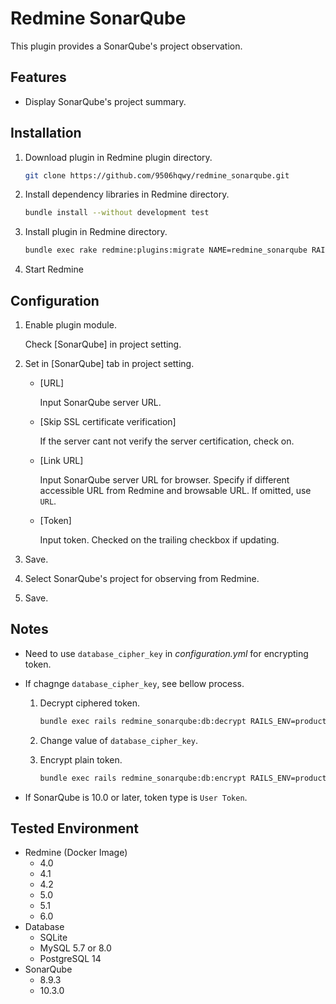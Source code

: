 # Redmine SonarQube

This plugin provides a SonarQube's project observation.

## Features

- Display SonarQube's project summary.

## Installation

1. Download plugin in Redmine plugin directory.
   ```sh
   git clone https://github.com/9506hqwy/redmine_sonarqube.git
   ```
2. Install dependency libraries in Redmine directory.
   ```sh
   bundle install --without development test
   ```
3. Install plugin in Redmine directory.
   ```sh
   bundle exec rake redmine:plugins:migrate NAME=redmine_sonarqube RAILS_ENV=production
   ```
4. Start Redmine

## Configuration

1. Enable plugin module.

   Check [SonarQube] in project setting.

2. Set in [SonarQube] tab in project setting.

   - [URL]

     Input SonarQube server URL.

   - [Skip SSL certificate verification]

     If the server cant not verify the server certification, check on.

   - [Link URL]

     Input SonarQube server URL for browser.
     Specify if different accessible URL from Redmine and browsable URL.
     If omitted, use `URL`.

   - [Token]

     Input token.
     Checked on the trailing checkbox if updating.

3. Save.

4. Select SonarQube's project for observing from Redmine.

5. Save.

## Notes

- Need to use `database_cipher_key` in *configuration.yml* for encrypting token.

- If chagnge `database_cipher_key`, see bellow process.

  1. Decrypt ciphered token.
     ```sh
     bundle exec rails redmine_sonarqube:db:decrypt RAILS_ENV=production
     ```

  2. Change value of `database_cipher_key`.

  3. Encrypt plain token.
     ```sh
     bundle exec rails redmine_sonarqube:db:encrypt RAILS_ENV=production
     ```

- If SonarQube is 10.0 or later, token type is `User Token`.

## Tested Environment

* Redmine (Docker Image)
  * 4.0
  * 4.1
  * 4.2
  * 5.0
  * 5.1
  * 6.0
* Database
  * SQLite
  * MySQL 5.7 or 8.0
  * PostgreSQL 14
* SonarQube
  * 8.9.3
  * 10.3.0
